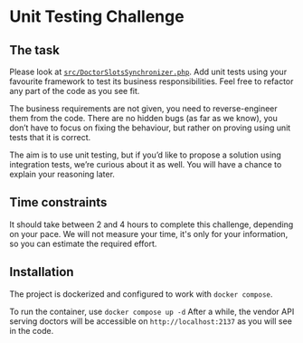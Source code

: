 # Unit Testing Challenge

## The task

Please look at [`src/DoctorSlotsSynchronizer.php`](src/DoctorSlotsSynchronizer.php). Add unit tests using your favourite framework to test its business responsibilities. Feel free to refactor any part of the code as you see fit.

The business requirements are not given, you need to reverse-engineer them from the code. There are no hidden bugs (as far as we know), you don’t have to focus on fixing the behaviour, but rather on proving using unit tests that it is correct.

The aim is to use unit testing, but if you’d like to propose a solution using integration tests, we’re curious about it as well. You will have a chance to explain your reasoning later.

## Time constraints

It should take between 2 and 4 hours to complete this challenge, depending on your pace. We will not measure your time, it's only for your information, so you can estimate the required effort.

## Installation
The project is dockerized and configured to work with `docker compose`.

To run the container, use `docker compose up -d`
After a while, the vendor API serving doctors will be accessible on `http://localhost:2137` as you will see in the code.
